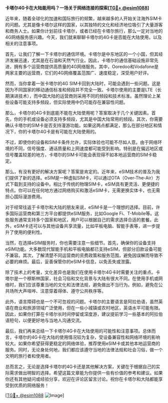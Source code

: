 **卡塔尔4G卡在大陆能用吗？一场关于网络连接的探索[[TG💪+ @esim1088](https://t.me/s/esim1088)]**

近年来，随着全球化的加速和国际旅行的频繁，越来越多的人开始关注海外SIM卡的问题。尤其是像卡塔尔这样的国家，以其独特的文化和经济地位吸引了大量游客和商务人士。如果你计划前往卡塔尔，或者已经在卡塔尔旅行，那么一定对当地的4G网络服务感兴趣。今天，我们就来聊聊卡塔尔的4G卡是否能在大陆使用，以及相关的注意事项。

首先，让我们了解一下卡塔尔的通信环境。卡塔尔是中东地区的一个小国，但其经济发展迅速，尤其是在石油和天然气行业。因此，卡塔尔的通信基础设施非常先进，拥有多个运营商提供高质量的4G网络服务。其中，Ooredoo和Vodafone是两家主要的运营商，它们的4G网络覆盖范围广、速度稳定，深受用户好评。

然而，当你拿着一张卡塔尔的4G SIM卡回到大陆时，可能会遇到一些问题。这是因为不同国家的移动通信标准和频段并不完全一致。卡塔尔使用的主要是LTE（长期演进技术），而中国大陆的运营商则采用不同的频段和技术标准。虽然理论上某些设备可能支持多频段，但实际使用中仍可能存在兼容性问题。

那么，卡塔尔的4G卡到底能不能在大陆使用呢？答案取决于几个关键因素。首先，你的手机或设备必须支持多频段，尤其是中国大陆常用的频段。其次，你需要确认卡塔尔的SIM卡是否支持漫游功能。如果这两点都满足，那么在部分地区和情况下，你的卡塔尔4G卡是有可能在大陆使用的。

不过，即使你的设备和SIM卡条件允许，实际体验也可能不尽如人意。由于网络环境的不同，信号强度、通话质量和上网速度都可能受到影响。特别是在偏远地区或信号覆盖较差的地方，卡塔尔的SIM卡可能会表现得不如本地运营商的SIM卡稳定。

那么，有没有更好的解决方案呢？答案是肯定的。近年来，eSIM技术的普及为我们提供了新的选择。eSIM是一种虚拟SIM卡，可以通过OTA（Over-The-Air）方式下载到支持的设备中。相比于传统的物理SIM卡，eSIM具有更灵活、更便捷的特点。你可以在任何地方通过网络购买和激活eSIM卡，无需更换实体卡，也无需担心国际漫游费用。

对于经常往返于卡塔尔和大陆的朋友来说，eSIM卡是一个理想的选择。目前，许多国际运营商和第三方平台都提供eSIM服务，比如Google Fi、T-Mobile等。这些服务通常支持多个国家和地区，用户可以根据自己的需求选择合适的套餐。此外，eSIM卡还可以与其他设备共享流量，比如平板电脑、智能手表等，进一步提升了使用的便利性。

当然，在选择eSIM服务时，你也需要注意一些细节。首先，确保你的设备支持eSIM功能。大多数现代智能手机和平板电脑都已支持eSIM，但部分旧款设备可能不兼容。其次，了解清楚不同运营商的资费政策和服务范围，避免因误解而导致不必要的麻烦。最后，妥善保管你的eSIM卡信息，以免丢失或泄露。

除了技术上的考量，文化差异也是我们在使用卡塔尔4G卡时需要关注的重点。卡塔尔是一个穆斯林国家，社会习俗和文化背景与大陆有很大不同。在使用手机或网络时，我们应该尊重当地的文化和法律法规，避免做出不当行为。例如，避免在公共场所大声喧哗、注意穿着得体、遵守公共秩序等。

此外，语言障碍也是一个不可忽视的问题。卡塔尔的主要语言是阿拉伯语，虽然英语在商业和旅游领域广泛使用，但在一些小城镇或农村地区，英语水平可能有限。因此，如果你打算在卡塔尔长时间停留或深度游，建议提前学习一些基本的阿拉伯语短句，以便更好地与当地人沟通交流。

最后，我们再来总结一下卡塔尔4G卡在大陆使用的可能性和注意事项。总体而言，卡塔尔的4G卡在大陆的使用情况较为复杂，受设备兼容性和网络环境的影响较大。如果你希望获得更稳定的网络体验，推荐使用eSIM卡或其他本地运营商的服务。同时，无论身处何地，我们都应该遵守当地的法律法规和社会习俗，做一个文明的旅行者和使用者。

总而言之，无论是选择卡塔尔的4G卡还是其他解决方案，关键在于根据自己的实际需求做出明智的选择。希望这篇文章能为你提供一些有价值的参考和建议。如果你还有其他疑问或经验分享，欢迎在评论区留言讨论。祝你在卡塔尔和大陆都能享受到优质的网络服务！

[[TG💪+ @esim1088](https://t.me/s/esim1088) ![Image](https://i.postimg.cc/4NQfJmqS/Snipaste-2025-05-13-00-14-12.png)]